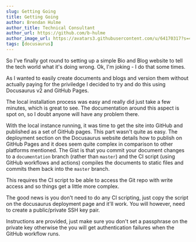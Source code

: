 ```yaml
---
slug: Getting Going
title: Getting Going
author: Brendan Hulme
author_title: Technical Consultant
author_url: https://github.com/b-hulme
author_image_url: https://avatars3.githubusercontent.com/u/64170317?s=460&u=6869a9778ace6f2c221e49bde22b904797e84097&v=4
tags: [docusaurus]
---
```


So I've finally got round to setting up a simple Bio and Blog website to tell the tech world what it's doing wrong. Ok, I'm joking - I do that some times.

As I wanted to easily create documents and blogs and version them without actually paying for the priviledge I decided to try and do this using Docusaurus v2 and GitHub Pages.

The local installation process was easy and really did just take a few minutes, which is great to see. The documentation around this aspect is spot on, so I doubt anyone will have any problem there.

With the local instance running, it was time to get the site into GitHub and published as a set of GitHub pages. This part wasn't quite as easy.
The deployment section on the Docusaurus website details how to publish on GitHub Pages and it does seem quite complex in comparison to other platforms mentioned. The Gist is that you commit your document changes to a `documentation` branch (rather than `master`) and the CI script (using GitHub workflows and actions) compiles the documents to static files and commits them back into the `master` branch.

This requires the CI script to be able to access the Git repo with write access and so things get a little more complex.

The good news is you don't need to do any CI scripting, just copy the script on the docusaurus deployment page and it'll work.
You will however, need to create a public/private SSH key pair.

Instructions are provided, just make sure you don't set a passphrase on the private key otherwise the you will get authentication failures when the GitHub workflow runs.
